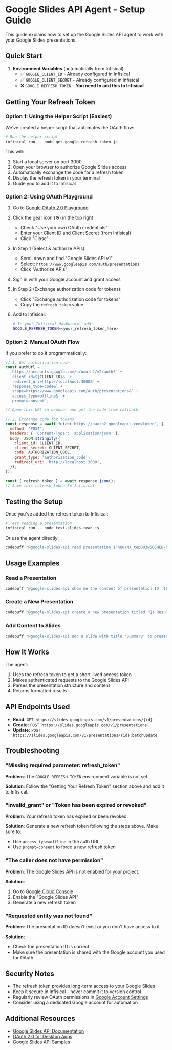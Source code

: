 # Google Slides API Agent - Setup Guide

This guide explains how to set up the Google Slides API agent to work with your Google Slides presentations.

## Quick Start

1. **Environment Variables** (automatically from Infisical):
   - ✅ `GOOGLE_CLIENT_ID` - Already configured in Infisical
   - ✅ `GOOGLE_CLIENT_SECRET` - Already configured in Infisical
   - ❌ `GOOGLE_REFRESH_TOKEN` - **You need to add this to Infisical**

## Getting Your Refresh Token

### Option 1: Using the Helper Script (Easiest)

We've created a helper script that automates the OAuth flow:

```bash
# Run the helper script
infisical run -- node get-google-refresh-token.js
```

This will:

1. Start a local server on port 3000
2. Open your browser to authorize Google Slides access
3. Automatically exchange the code for a refresh token
4. Display the refresh token in your terminal
5. Guide you to add it to Infisical

### Option 2: Using OAuth Playground

1. Go to [Google OAuth 2.0 Playground](https://developers.google.com/oauthplayground/)

2. Click the gear icon (⚙️) in the top right

   - Check "Use your own OAuth credentials"
   - Enter your Client ID and Client Secret (from Infisical)
   - Click "Close"

3. In Step 1 (Select & authorize APIs):

   - Scroll down and find "Google Slides API v1"
   - Select: `https://www.googleapis.com/auth/presentations`
   - Click "Authorize APIs"

4. Sign in with your Google account and grant access

5. In Step 2 (Exchange authorization code for tokens):

   - Click "Exchange authorization code for tokens"
   - Copy the `refresh_token` value

6. Add to Infisical:
   ```bash
   # In your Infisical dashboard, add:
   GOOGLE_REFRESH_TOKEN=<your_refresh_token_here>
   ```

### Option 2: Manual OAuth Flow

If you prefer to do it programmatically:

```javascript
// 1. Get authorization code
const authUrl =
  `https://accounts.google.com/o/oauth2/v2/auth?` +
  `client_id=${CLIENT_ID}&` +
  `redirect_uri=http://localhost:3000&` +
  `response_type=code&` +
  `scope=https://www.googleapis.com/auth/presentations&` +
  `access_type=offline&` +
  `prompt=consent`;

// Open this URL in browser and get the code from callback

// 2. Exchange code for tokens
const response = await fetch('https://oauth2.googleapis.com/token', {
  method: 'POST',
  headers: { 'Content-Type': 'application/json' },
  body: JSON.stringify({
    client_id: CLIENT_ID,
    client_secret: CLIENT_SECRET,
    code: AUTHORIZATION_CODE,
    grant_type: 'authorization_code',
    redirect_uri: 'http://localhost:3000',
  }),
});

const { refresh_token } = await response.json();
// Save this refresh_token to Infisical
```

## Testing the Setup

Once you've added the refresh token to Infisical:

```bash
# Test reading a presentation
infisical run -- node test-slides-read.js
```

Or use the agent directly:

```bash
codebuff "@google-slides-api read presentation 1FnKuYNX_tepDU3w6G6HED-hIaR6yuyRXuLyB6Grr_FI"
```

## Usage Examples

### Read a Presentation

```bash
codebuff "@google-slides-api show me the content of presentation ID: 1FnKu..."
```

### Create a New Presentation

```bash
codebuff "@google-slides-api create a new presentation titled 'Q1 Results'"
```

### Add Content to Slides

```bash
codebuff "@google-slides-api add a slide with title 'Summary' to presentation 1FnKu..."
```

## How It Works

The agent:

1. Uses the refresh token to get a short-lived access token
2. Makes authenticated requests to the Google Slides API
3. Parses the presentation structure and content
4. Returns formatted results

## API Endpoints Used

- **Read**: `GET https://slides.googleapis.com/v1/presentations/{id}`
- **Create**: `POST https://slides.googleapis.com/v1/presentations`
- **Update**: `POST https://slides.googleapis.com/v1/presentations/{id}:batchUpdate`

## Troubleshooting

### "Missing required parameter: refresh_token"

**Problem**: The `GOOGLE_REFRESH_TOKEN` environment variable is not set.

**Solution**: Follow the "Getting Your Refresh Token" section above and add it to Infisical.

### "invalid_grant" or "Token has been expired or revoked"

**Problem**: Your refresh token has expired or been revoked.

**Solution**: Generate a new refresh token following the steps above. Make sure to:

- Use `access_type=offline` in the auth URL
- Use `prompt=consent` to force a new refresh token

### "The caller does not have permission"

**Problem**: The Google Slides API is not enabled for your project.

**Solution**:

1. Go to [Google Cloud Console](https://console.cloud.google.com/)
2. Enable the "Google Slides API"
3. Generate a new refresh token

### "Requested entity was not found"

**Problem**: The presentation ID doesn't exist or you don't have access to it.

**Solution**:

- Check the presentation ID is correct
- Make sure the presentation is shared with the Google account you used for OAuth

## Security Notes

- The refresh token provides long-term access to your Google Slides
- Keep it secure in Infisical - never commit it to version control
- Regularly review OAuth permissions in [Google Account Settings](https://myaccount.google.com/permissions)
- Consider using a dedicated Google account for automation

## Additional Resources

- [Google Slides API Documentation](https://developers.google.com/slides/api)
- [OAuth 2.0 for Desktop Apps](https://developers.google.com/identity/protocols/oauth2/native-app)
- [Google Slides API Samples](https://developers.google.com/slides/samples)
